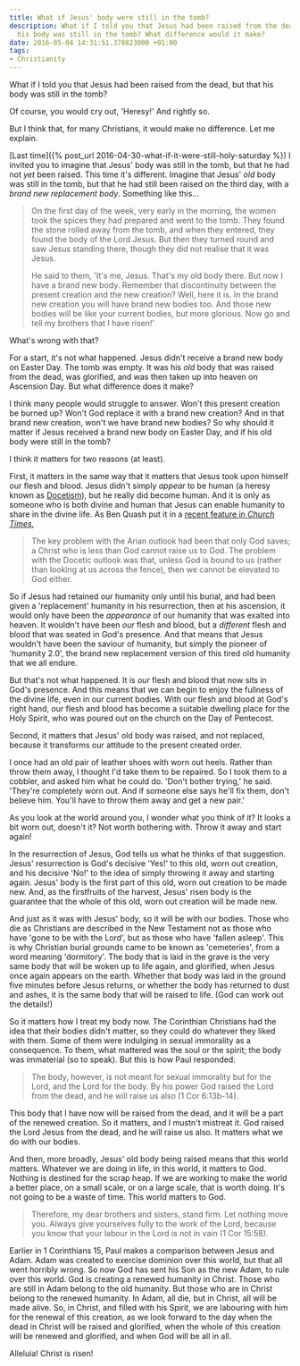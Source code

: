 ```yaml
---
title: What if Jesus' body were still in the tomb?
description: What if I told you that Jesus had been raised from the dead, but that
  his body was still in the tomb? What difference would it make?
date: 2016-05-04 14:31:51.378823000 +01:00
tags:
- Christianity
---
```

What if I told you that Jesus had been raised from the dead, but that his body was still in the tomb?

Of course, you would cry out, 'Heresy!' And rightly so.

But I think that, for many Christians, it would make no difference. Let me explain.

[Last time]({% post_url 2016-04-30-what-if-it-were-still-holy-saturday %}) I invited you to imagine that Jesus' body was still in the tomb, but that he had not _yet_ been raised. This time it's different. Imagine that Jesus' _old_ body was still in the tomb, but that he had still been raised on the third day, with a _brand new replacement body_. Something like this...

> On the first day of the week, very early in the morning, the women took the spices they had prepared and went to the tomb. They found the stone rolled away from the tomb, and when they entered, they found the body of the Lord Jesus. But then they turned round and saw Jesus standing there, though they did not realise that it was Jesus.
>
> He said to them, 'It's me, Jesus. That's my old body there. But now I have a brand new body. Remember that discontinuity between the present creation and the new creation? Well, here it is. In the brand new creation you will have brand new bodies too. And those new bodies will be like your current bodies, but more glorious. Now go and tell my brothers that I have risen!'

What's wrong with that?

For a start, it's not what happened. Jesus didn't receive a brand new body on Easter Day. The tomb was empty. It was his _old_ body that was raised from the dead, was glorified, and was then taken up into heaven on Ascension Day. But what difference does it make?

I think many people would struggle to answer. Won't this present creation be burned up? Won't God replace it with a brand new creation? And in that brand new creation, won't we have brand new bodies? So why should it matter if Jesus received a brand new body on Easter Day, and if his old body were still in the tomb?

I think it matters for two reasons (at least).

First, it matters in the same way that it matters that Jesus took upon himself our flesh and blood. Jesus didn't simply _appear_ to be human (a heresy known as [Docetism](https://en.wikipedia.org/wiki/Docetism)), but he really did become human. And it is only as someone who is both divine and human that Jesus can enable humanity to share in the divine life. As Ben Quash put it in a [recent feature in _Church Times_](https://www.churchtimes.co.uk/articles/2016/26-february/features/features/affirming-orthodoxy),

> The key problem with the Arian outlook had been that only God saves; a Christ who is less than God cannot raise us to God. The problem with the Docetic outlook was that, unless God is bound to us (rather than looking at us across the fence), then we cannot be elevated to God either.

So if Jesus had retained our humanity only until his burial, and had been given a 'replacement' humanity in his resurrection, then at his ascension, it would only have been the _appearance_ of our humanity that was exalted into heaven. It wouldn't have been _our_ flesh and blood, but a _different_ flesh and blood that was seated in God's presence. And that means that Jesus wouldn't have been the saviour of humanity, but simply the pioneer of 'humanity 2.0', the brand new replacement version of this tired old humanity that we all endure.

But that's not what happened. It is _our_ flesh and blood that now sits in God's presence. And this means that we can begin to enjoy the fullness of the divine life, even in our current bodies. With our flesh and blood at God's right hand, our flesh and blood has become a suitable dwelling place for the Holy Spirit, who was poured out on the church on the Day of Pentecost.

Second, it matters that Jesus' old body was raised, and not replaced, because it transforms our attitude to the present created order.

I once had an old pair of leather shoes with worn out heels. Rather than throw them away, I thought I'd take them to be repaired. So I took them to a cobbler, and asked him what he could do. 'Don't bother trying,' he said. 'They're completely worn out. And if someone else says he'll fix them, don't believe him. You'll have to throw them away and get a new pair.'

As you look at the world around you, I wonder what you think of it? It looks a bit worn out, doesn't it? Not worth bothering with. Throw it away and start again!

In the resurrection of Jesus, God tells us what he thinks of that suggestion. Jesus' resurrection is God's decisive 'Yes!' to this old, worn out creation, and his decisive 'No!' to the idea of simply throwing it away and starting again. Jesus' body is the first part of this old, worn out creation to be made new. And, as the firstfruits of the harvest, Jesus' risen body is the guarantee that the whole of this old, worn out creation will be made new.

And just as it was with Jesus' body, so it will be with our bodies. Those who die as Christians are described in the New Testament not as those who have 'gone to be with the Lord', but as those who have 'fallen asleep'. This is why Christian burial grounds came to be known as 'cemeteries', from a word meaning 'dormitory'. The body that is laid in the grave is the very same body that will be woken up to life again, and glorified, when Jesus once again appears on the earth. Whether that body was laid in the ground five minutes before Jesus returns, or whether the body has returned to dust and ashes, it is the same body that will be raised to life. (God can work out the details!)

So it matters how I treat my body now. The Corinthian Christians had the idea that their bodies didn't matter, so they could do whatever they liked with them. Some of them were indulging in sexual immorality as a consequence. To them, what mattered was the soul or the spirit; the body was immaterial (so to speak). But this is how Paul responded:

> The body, however, is not meant for sexual immorality but for the Lord, and the Lord for the body. By his power God raised the Lord from the dead, and he will raise us also (1 Cor 6:13b-14).

This body that I have now will be raised from the dead, and it will be a part of the renewed creation. So it matters, and I mustn't mistreat it. God raised the Lord Jesus from the dead, and he will raise us also. It matters what we do with our bodies.

And then, more broadly, Jesus' old body being raised means that this world matters. Whatever we are doing in life, in this world, it matters to God. Nothing is destined for the scrap heap. If we are working to make the world a better place, on a small scale, or on a large scale, that is worth doing. It's not going to be a waste of time. This world matters to God.

> Therefore, my dear brothers and sisters, stand firm. Let nothing move you. Always give yourselves fully to the work of the Lord, because you know that your labour in the Lord is not in vain (1 Cor 15:58).

Earlier in 1 Corinthians 15, Paul makes a comparison between Jesus and Adam. Adam was created to exercise dominion over this world, but that all went horribly wrong. So now God has sent his Son as the new Adam, to rule over this world. God is creating a renewed humanity in Christ. Those who are still in Adam belong to the old humanity. But those who are in Christ belong to the renewed humanity. In Adam, all die, but in Christ, all will be made alive. So, in Christ, and filled with his Spirit, we are labouring with him for the renewal of this creation, as we look forward to the day when the dead in Christ will be raised and glorified, when the whole of this creation will be renewed and glorified, and when God will be all in all.

Alleluia! Christ is risen!

